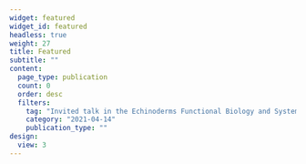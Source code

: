 ```yaml
---
widget: featured
widget_id: featured
headless: true
weight: 27
title: Featured
subtitle: ""
content:
  page_type: publication
  count: 0
  order: desc
  filters:
    tag: "Invited talk in the Echinoderms Functional Biology and Systematics course at the Universidade Estadual de Feira de Santana (UEFS)"
    category: "2021-04-14"
    publication_type: ""
design:
  view: 3
---
```

